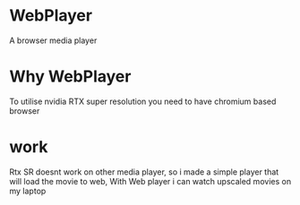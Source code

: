 # WebPlayer
A browser media player

# Why WebPlayer
To utilise nvidia RTX super resolution you need to have chromium based browser

# work
Rtx SR doesnt work on other media player, 
so i made a simple player that will load the movie to web, 
With Web player i can watch upscaled movies on my laptop 
